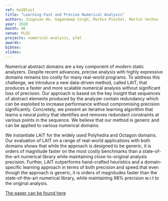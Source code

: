 ```yaml
---
ref: he20lait
title: "Learning Fast and Precise Numerical Analysis"
authors: Jingxuan He, Gagandeep Singh, Markus Püschel, Martin Vechev
year: 2020
month: 06
venue: PLDI
projects: numerical-analysis, plml
awards:
bibtex:
slides:
---
```


Numerical abstract domains are a key component of modern static analyzers. Despite recent advances, precise analysis with highly expressive domains remains too costly for many real-world programs. To address this challenge, we introduce a new data-driven method, called LAIT, that produces a faster and more scalable numerical analysis without significant loss of precision. Our approach is based on the key insight that sequences of abstract elements produced by the analyzer contain redundancy which can be exploited to increase performance without compromising precision significantly. Concretely, we present an iterative learning algorithm that learns a neural policy that identifies and removes redundant constraints at various points in the sequence. We believe that our method is generic and can be applied to various numerical domains.

We instantiate LAIT for the widely used Polyhedra and Octagon domains. Our evaluation of LAIT on a range of real-world applications with both domains shows that while the approach is designed to be generic, it is orders of magnitude faster on the most costly benchmarks than a state-of-the-art numerical library while maintaining close-to-original analysis precision. Further, LAIT outperforms hand-crafted heuristics and a domain-specific learning approach in terms of both precision and speed.that even though the approach is generic, it is orders of magnitudes faster than the state-of-the-art numerical library, while maintaining 98% precision w.r.t to the original analysis.

[The paper can be found here](https://files.sri.inf.ethz.ch/website/papers/pldi20-lait.pdf)
